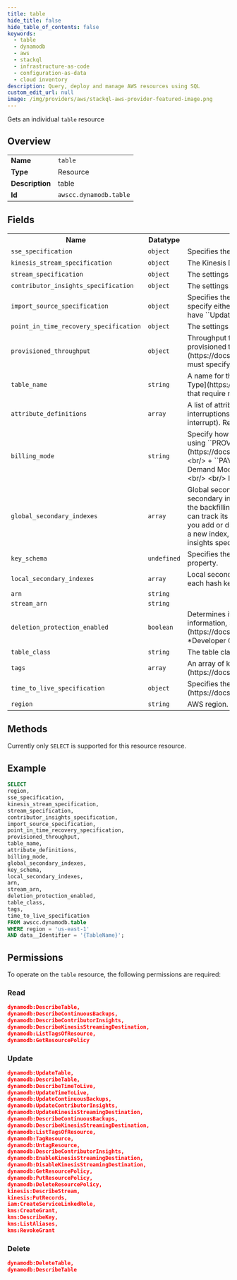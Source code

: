 ```yaml
---
title: table
hide_title: false
hide_table_of_contents: false
keywords:
  - table
  - dynamodb
  - aws
  - stackql
  - infrastructure-as-code
  - configuration-as-data
  - cloud inventory
description: Query, deploy and manage AWS resources using SQL
custom_edit_url: null
image: /img/providers/aws/stackql-aws-provider-featured-image.png
---
```

Gets an individual <code>table</code> resource

## Overview
<table><tbody>
<tr><td><b>Name</b></td><td><code>table</code></td></tr>
<tr><td><b>Type</b></td><td>Resource</td></tr>
<tr><td><b>Description</b></td><td>table</td></tr>
<tr><td><b>Id</b></td><td><code>awscc.dynamodb.table</code></td></tr>
</tbody></table>

## Fields
<table><tbody>
<tr><th>Name</th><th>Datatype</th><th>Description</th></tr>
<tr><td><code>sse_specification</code></td><td><code>object</code></td><td>Specifies the settings to enable server-side encryption.</td></tr>
<tr><td><code>kinesis_stream_specification</code></td><td><code>object</code></td><td>The Kinesis Data Streams configuration for the specified table.</td></tr>
<tr><td><code>stream_specification</code></td><td><code>object</code></td><td>The settings for the DDB table stream, which capture changes to items stored in the table.</td></tr>
<tr><td><code>contributor_insights_specification</code></td><td><code>object</code></td><td>The settings used to enable or disable CloudWatch Contributor Insights for the specified table.</td></tr>
<tr><td><code>import_source_specification</code></td><td><code>object</code></td><td>Specifies the properties of data being imported from the S3 bucket source to the table.&lt;br&#x2F;&gt;  If you specify the ``ImportSourceSpecification`` property, and also specify either the ``StreamSpecification``, the ``TableClass`` property, or the ``DeletionProtectionEnabled`` property, the IAM entity creating&#x2F;updating stack must have ``UpdateTable`` permission.</td></tr>
<tr><td><code>point_in_time_recovery_specification</code></td><td><code>object</code></td><td>The settings used to enable point in time recovery.</td></tr>
<tr><td><code>provisioned_throughput</code></td><td><code>object</code></td><td>Throughput for the specified table, which consists of values for ``ReadCapacityUnits`` and ``WriteCapacityUnits``. For more information about the contents of a provisioned throughput structure, see &#91;Amazon DynamoDB Table ProvisionedThroughput&#93;(https:&#x2F;&#x2F;docs.aws.amazon.com&#x2F;amazondynamodb&#x2F;latest&#x2F;APIReference&#x2F;API_ProvisionedThroughput.html). &lt;br&#x2F;&gt; If you set ``BillingMode`` as ``PROVISIONED``, you must specify this property. If you set ``BillingMode`` as ``PAY_PER_REQUEST``, you cannot specify this property.</td></tr>
<tr><td><code>table_name</code></td><td><code>string</code></td><td>A name for the table. If you don't specify a name, CFNlong generates a unique physical ID and uses that ID for the table name. For more information, see &#91;Name Type&#93;(https:&#x2F;&#x2F;docs.aws.amazon.com&#x2F;AWSCloudFormation&#x2F;latest&#x2F;UserGuide&#x2F;aws-properties-name.html).&lt;br&#x2F;&gt;  If you specify a name, you cannot perform updates that require replacement of this resource. You can perform updates that require no or some interruption. If you must replace the resource, specify a new name.</td></tr>
<tr><td><code>attribute_definitions</code></td><td><code>array</code></td><td>A list of attributes that describe the key schema for the table and indexes.&lt;br&#x2F;&gt; This property is required to create a DDB table.&lt;br&#x2F;&gt; Update requires: &#91;Some interruptions&#93;(https:&#x2F;&#x2F;docs.aws.amazon.com&#x2F;AWSCloudFormation&#x2F;latest&#x2F;UserGuide&#x2F;using-cfn-updating-stacks-update-behaviors.html#update-some-interrupt). Replacement if you edit an existing AttributeDefinition.</td></tr>
<tr><td><code>billing_mode</code></td><td><code>string</code></td><td>Specify how you are charged for read and write throughput and how you manage capacity.&lt;br&#x2F;&gt; Valid values include:&lt;br&#x2F;&gt;  +   ``PROVISIONED`` - We recommend using ``PROVISIONED`` for predictable workloads. ``PROVISIONED`` sets the billing mode to &#91;Provisioned Mode&#93;(https:&#x2F;&#x2F;docs.aws.amazon.com&#x2F;amazondynamodb&#x2F;latest&#x2F;developerguide&#x2F;HowItWorks.ReadWriteCapacityMode.html#HowItWorks.ProvisionedThroughput.Manual).&lt;br&#x2F;&gt;  +   ``PAY_PER_REQUEST`` - We recommend using ``PAY_PER_REQUEST`` for unpredictable workloads. ``PAY_PER_REQUEST`` sets the billing mode to &#91;On-Demand Mode&#93;(https:&#x2F;&#x2F;docs.aws.amazon.com&#x2F;amazondynamodb&#x2F;latest&#x2F;developerguide&#x2F;HowItWorks.ReadWriteCapacityMode.html#HowItWorks.OnDemand).&lt;br&#x2F;&gt;  &lt;br&#x2F;&gt; If not specified, the default is ``PROVISIONED``.</td></tr>
<tr><td><code>global_secondary_indexes</code></td><td><code>array</code></td><td>Global secondary indexes to be created on the table. You can create up to 20 global secondary indexes.&lt;br&#x2F;&gt;  If you update a table to include a new global secondary index, CFNlong initiates the index creation and then proceeds with the stack update. CFNlong doesn't wait for the index to complete creation because the backfilling phase can take a long time, depending on the size of the table. You can't use the index or update the table until the index's status is ``ACTIVE``. You can track its status by using the DynamoDB &#91;DescribeTable&#93;(https:&#x2F;&#x2F;docs.aws.amazon.com&#x2F;cli&#x2F;latest&#x2F;reference&#x2F;dynamodb&#x2F;describe-table.html) command.&lt;br&#x2F;&gt; If you add or delete an index during an update, we recommend that you don't update any other resources. If your stack fails to update and is rolled back while adding a new index, you must manually delete the index. &lt;br&#x2F;&gt; Updates are not supported. The following are exceptions:&lt;br&#x2F;&gt;  +  If you update either the contributor insights specification or the provisioned throughput value</td></tr>
<tr><td><code>key_schema</code></td><td><code>undefined</code></td><td>Specifies the attributes that make up the primary key for the table. The attributes in the ``KeySchema`` property must also be defined in the ``AttributeDefinitions`` property.</td></tr>
<tr><td><code>local_secondary_indexes</code></td><td><code>array</code></td><td>Local secondary indexes to be created on the table. You can create up to 5 local secondary indexes. Each index is scoped to a given hash key value. The size of each hash key can be up to 10 gigabytes.</td></tr>
<tr><td><code>arn</code></td><td><code>string</code></td><td></td></tr>
<tr><td><code>stream_arn</code></td><td><code>string</code></td><td></td></tr>
<tr><td><code>deletion_protection_enabled</code></td><td><code>boolean</code></td><td>Determines if a table is protected from deletion. When enabled, the table cannot be deleted by any user or process. This setting is disabled by default. For more information, see &#91;Using deletion protection&#93;(https:&#x2F;&#x2F;docs.aws.amazon.com&#x2F;amazondynamodb&#x2F;latest&#x2F;developerguide&#x2F;WorkingWithTables.Basics.html#WorkingWithTables.Basics.DeletionProtection) in the *Developer Guide*.</td></tr>
<tr><td><code>table_class</code></td><td><code>string</code></td><td>The table class of the new table. Valid values are ``STANDARD`` and ``STANDARD_INFREQUENT_ACCESS``.</td></tr>
<tr><td><code>tags</code></td><td><code>array</code></td><td>An array of key-value pairs to apply to this resource.&lt;br&#x2F;&gt; For more information, see &#91;Tag&#93;(https:&#x2F;&#x2F;docs.aws.amazon.com&#x2F;AWSCloudFormation&#x2F;latest&#x2F;UserGuide&#x2F;aws-properties-resource-tags.html).</td></tr>
<tr><td><code>time_to_live_specification</code></td><td><code>object</code></td><td>Specifies the Time to Live (TTL) settings for the table.&lt;br&#x2F;&gt;  For detailed information about the limits in DynamoDB, see &#91;Limits in Amazon DynamoDB&#93;(https:&#x2F;&#x2F;docs.aws.amazon.com&#x2F;amazondynamodb&#x2F;latest&#x2F;developerguide&#x2F;Limits.html) in the Amazon DynamoDB Developer Guide.</td></tr>
<tr><td><code>region</code></td><td><code>string</code></td><td>AWS region.</td></tr>

</tbody></table>

## Methods
Currently only <code>SELECT</code> is supported for this resource resource.

## Example
```sql
SELECT
region,
sse_specification,
kinesis_stream_specification,
stream_specification,
contributor_insights_specification,
import_source_specification,
point_in_time_recovery_specification,
provisioned_throughput,
table_name,
attribute_definitions,
billing_mode,
global_secondary_indexes,
key_schema,
local_secondary_indexes,
arn,
stream_arn,
deletion_protection_enabled,
table_class,
tags,
time_to_live_specification
FROM awscc.dynamodb.table
WHERE region = 'us-east-1'
AND data__Identifier = '{TableName}';
```

## Permissions

To operate on the <code>table</code> resource, the following permissions are required:

### Read
```json
dynamodb:DescribeTable,
dynamodb:DescribeContinuousBackups,
dynamodb:DescribeContributorInsights,
dynamodb:DescribeKinesisStreamingDestination,
dynamodb:ListTagsOfResource,
dynamodb:GetResourcePolicy
```

### Update
```json
dynamodb:UpdateTable,
dynamodb:DescribeTable,
dynamodb:DescribeTimeToLive,
dynamodb:UpdateTimeToLive,
dynamodb:UpdateContinuousBackups,
dynamodb:UpdateContributorInsights,
dynamodb:UpdateKinesisStreamingDestination,
dynamodb:DescribeContinuousBackups,
dynamodb:DescribeKinesisStreamingDestination,
dynamodb:ListTagsOfResource,
dynamodb:TagResource,
dynamodb:UntagResource,
dynamodb:DescribeContributorInsights,
dynamodb:EnableKinesisStreamingDestination,
dynamodb:DisableKinesisStreamingDestination,
dynamodb:GetResourcePolicy,
dynamodb:PutResourcePolicy,
dynamodb:DeleteResourcePolicy,
kinesis:DescribeStream,
kinesis:PutRecords,
iam:CreateServiceLinkedRole,
kms:CreateGrant,
kms:DescribeKey,
kms:ListAliases,
kms:RevokeGrant
```

### Delete
```json
dynamodb:DeleteTable,
dynamodb:DescribeTable
```

